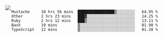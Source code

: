 

<a href="https://github.com/anuraghazra/github-readme-stats">
  <img align="left" src="https://github-readme-stats.vercel.app/api?username=kfly8&count_private=true&show_icons=true&theme=calm" />
</a>


<!--START_SECTION:waka-->
```text
Mustache     10 hrs 56 mins  ████████████████▒░░░░░░░░   64.95 % 
Other        2 hrs 23 mins   ███▓░░░░░░░░░░░░░░░░░░░░░   14.25 % 
Ruby         2 hrs 12 mins   ███▒░░░░░░░░░░░░░░░░░░░░░   13.11 % 
Bash         19 mins         ▒░░░░░░░░░░░░░░░░░░░░░░░░   01.90 % 
TypeScript   12 mins         ▒░░░░░░░░░░░░░░░░░░░░░░░░   01.28 % 
```
<!--END_SECTION:waka-->
